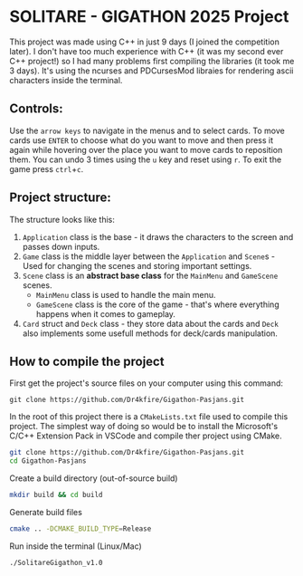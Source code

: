 # SOLITARE - GIGATHON 2025 Project

This project was made using C++ in just 9 days (I joined the competition later).
I don't have too much experience with C++ (it was my second ever C++ project!) so I had many problems first compiling the libraries (it took me 3 days).
It's using the ncurses and PDCursesMod libraies for rendering ascii characters inside the terminal.

## Controls:

Use the `arrow keys` to navigate in the menus and to select cards. To move cards use `ENTER` to choose what do you want to move and then press it again while hovering over the place you want to move cards to reposition them. You can undo 3 times using the `u` key and reset using `r`. To exit the game press `ctrl`+`c`.

## Project structure:

The structure looks like this:
1. `Application` class is the base - it draws the characters to the screen and passes down inputs.
2. `Game` class is the middle layer between the `Application` and `Scene`s - Used for changing the scenes and storing important settings.
3. `Scene` class is an **abstract base class** for the `MainMenu` and `GameScene` scenes.
   - `MainMenu` class is used to handle the main menu.
   - `GameScene` class is the core of the game - that's where everything happens when it comes to gameplay.
4. `Card` struct and `Deck` class - they store data about the cards and `Deck` also implements some usefull methods for deck/cards manipulation.

## How to compile the project

First get the project's source files on your computer using this command:
```
git clone https://github.com/Dr4kfire/Gigathon-Pasjans.git
```
In the root of this project there is a `CMakeLists.txt` file used to compile this project. 
The simplest way of doing so would be to install the Microsoft's C/C++ Extension Pack in VSCode and compile ther project using CMake.


```bash
git clone https://github.com/Dr4kfire/Gigathon-Pasjans.git
cd Gigathon-Pasjans
```

Create a build directory (out-of-source build)
``` bash
mkdir build && cd build
```

Generate build files
``` bash
cmake .. -DCMAKE_BUILD_TYPE=Release
```

Run inside the terminal (Linux/Mac)
``` bash
./SolitareGigathon_v1.0
```